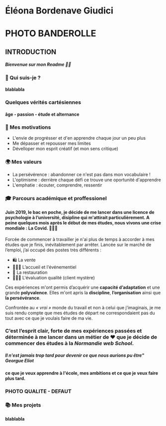 # **Éléona Bordenave Giudici** 

# PHOTO BANDEROLLE 

## INTRODUCTION

##### *Bienvenue sur mon Readme* 👋🏻

### 🚀 Qui suis-je ?

#### blablabla

### Quelques vérités cartésiennes
#### âge - passion - étude et alternance

### 🎯 Mes motivations

* L'envie de progrésser et d'en apprendre chaque jour un peu plus
* Me dépasser et repousser mes limites
* Dévelloper mon esprit créatif (et mon sens critique)

### 🌍 Mes valeurs

* La persévérence : abandonner ce n'est pas dans mon vocabulaire !
* L'optimisme : derrière chaque défi ce trouve une oportunité d'apprendre
* L'emphatie : écouter, comprendre, ressentir

### 🎓 Parcours académique et proffessionel 

#### Juin 2019, le bac en poche, je décide de me lancer dans une licence de psychologie à l’université, disipline qui m'attirait particulièrement. A peine quelques mois après le début de mes études, nous vivons une crise mondiale : **La Covid**. 👩🏼‍⚕

Forcée de commencer à travailler je n'ai plus de temps à accorder à mes études que je finis, inévitablement par arrêter.
Lancée sur le marché de l’emploi, j’ai occupé des postes très différents :

* 🛍 La vente
* 👩🏼‍💼 L’accueil et l'événementiel
* 🍷 La restauration
* 🕵🏼‍♀ L'évaluation qualité (client mystère)

Ces expériences m'ont permis d’acquérir une **capacité d’adaptation** et une grande **polyvalence**. Elles m'ont apris la **discipline**, **l’organisation** ainsi que **la persévérance**.

Confrontée au *« vrai »* monde du travail et non à celui que j’imaginais, je me suis rendu compte que mes études de départ ne correspondaient pas du tout avec ce que je voulais faire de ma vie. 

### C’est l’esprit clair, forte de mes expériences passées et **déterminée** à me lancer dans un métier de ❤️ que je décide de commencer des études à la *Normandie web School*.
##### *Il n'est jamais trop tard pour devenir ce que nous aurions pu être"* **Georgue Eliot**

#### ce que je veux apprendre à l'école, mes ambitions et ce que je veux faire plus tard.

### PHOTO QUALITE - DEFAUT

### 📚 Mes projets

#### blablabla
